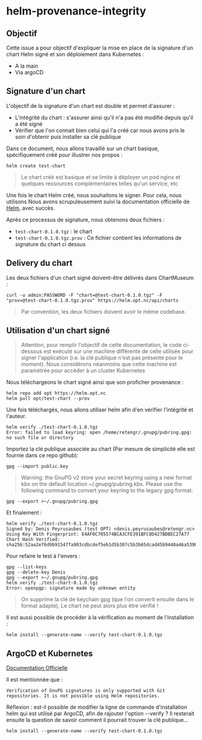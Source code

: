 # helm-provenance-integrity




## Objectif

Cette issue a pour objectif d'expliquer la mise en place de la signature d'un chart Helm signé et son déploiement dans Kubernetes :
- A la main
- Via argoCD




## Signature d'un chart

L'objectif de la signature d'un chart est double et permet d'assurer :
- L'intégrité du chart : s'assurer ainsi qu'il n'a pas été modifié depuis qu'il a été signé
- Vérifier que l'on connait bien celui qui l'a créé car nous avons pris le soin d'obtenir puis installer sa clé publique

Dans ce document, nous allons travaillé sur un chart basique, spécifiquement créé pour illustrer nos propos :

```
helm create test-chart
```

> Le chart créé est basique et se limite à déployer un pod nginx et quelques ressources complémentaires telles qu'un service, etc

Une fois le chart Helm créé, nous souhaitons le signer. Pour cela, nous utilisons 
Nous avons scrupuleusement suivi la documentation officielle de [Helm](https://helm.sh/docs/topics/provenance/), avec succès.

Après ce processus de signature, nous obtenons deux fichiers :

- `test-chart-0.1.0.tgz` : le chart
- `test-chart-0.1.0.tgz.prov` : Ce fichier contient les informations de signature du chart ci dessus



## Delivery du chart

Les deux fichiers d'un chart signé doivent-être délivrés dans ChartMuseum :

```
curl -u admin:PASSWORD -F "chart=@test-chart-0.1.0.tgz" -F "prov=@test-chart-0.1.0.tgz.prov" https://helm.opt.nc/api/charts
```

> Par convention, les deux fichiers doivent avoir le même codebase.


## Utilisation d'un chart signé

> Attention, pour remplir l'objectif de cette documentation, le code ci-dessous est exécuté sur une machine différente de celle utilisée pour signer l'application (i.e. la clé publique n'est pas présente pour le moment). Nous considérons néanmoins que cette machine est paramétrée pour accéder à un cluster Kubernetes

Nous téléchargeons le chart signé ainsi que son proficher provenance :

```
helm repo add opt https://helm.opt.nc
helm pull opt/test-chart --prov
```

Une fois téléchargés, nous allons utiliser helm afin d'en vérifier l'intégrité et l'auteur.

```
helm verify ./test-chart-0.1.0.tgz
Error: failed to load keyring: open /home/retengr/.gnupg/pubring.gpg: no such file or directory
```


Importez la clé publique associée au chart (Par mesure de simplicité elle est fournie dans ce repo github):

```
gpg --import public.key
```


> Warning: the GnuPG v2 store your secret keyring using a new format kbx on the default location ~/.gnupg/pubring.kbx. Please use the following command to convert your keyring to the legacy gpg format:
```
gpg --export >~/.gnupg/pubring.gpg
```

Et finalement :

```
helm verify ./test-chart-0.1.0.tgz
Signed by: Denis Peyrusaubes (test OPT) <denis.peyrusaubes@retengr.nc>
Using Key With Fingerprint: E4AF0C705574BCA3CFE391BFC8D427BDBEC27A77
Chart Hash Verified: sha256:52aa2e76d9b91547fa903cdbcdef5eb1d5b307c5b3b65dcad45b9448a46a5398
```

Pour refaire le test à l'envers :

``` 
gpg --list-keys
gpg --delete-key Denis
gpg --export >~/.gnupg/pubring.gpg
helm verify ./test-chart-0.1.0.tgz
Error: openpgp: signature made by unknown entity
```

> On supprime la clé de keychain gpg (que l'on converti ensuite dans le format adapté), Le chart ne peut alors plus être vérifié !


Il est aussi possible de procéder à la vérification au moment de l'installation :

```
helm install --generate-name --verify test-chart-0.1.0.tgz
```


## ArgoCD et Kubernetes

[Documentation Officielle](https://argo-cd.readthedocs.io/en/stable/user-guide/gpg-verification/)

Il est mentionnée que :

`Verification of GnuPG signatures is only supported with Git repositories. It is not possible using Helm repositories.`

Réflexion : est-il possible de modifier la ligne de commande d'installation helm qui est utilisé par ArgoCD, afin de rajouter l'option --verify ? Il resterait ensuite la question de savoir comment il pourrait trouver la clé publique...


```
helm install --generate-name --verify test-chart-0.1.0.tgz
```
